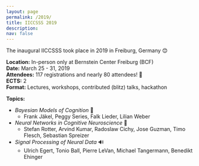 ```yaml
---
layout: page
permalink: /2019/
title: IICCSSS 2019
description: 
nav: false
---
```

The inaugural IICCSSS took place in 2019 in Freiburg, Germany 😊

**Location:** In-person only at Bernstein Center Freiburg (BCF)  
**Date:** March 25 - 31, 2019  
**Attendees:** 117 registrations and nearly 80 attendees! 🎉  
**ECTS:** 2   
**Format:** Lectures, workshops, contributed (blitz) talks, hackathon    

**Topics:**   
- _Bayesian Models of Cognition_ 🧠
    - Frank Jäkel, Peggy Series, Falk Lieder, Lilian Weber
- _Neural Networks in Cognitive Neuroscience_ 🤖
    - Stefan Rotter, Arvind Kumar, Radoslaw Cichy, Jose Guzman, Timo Flesch, Sebastian Spreizer
- _Signal Processing of Neural Data_ 🔊
    - Ulrich Egert, Tonio Ball, Pierre LeVan, Michael Tangermann, Benedikt Ehinger  

